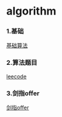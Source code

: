 # algorithm
### 1.基础

[基础算法](./doc/basic/catalogue.md)

### 2.算法题目

[leecode](./doc/leecode/catalogue.md)

### 3.剑指offer
[剑指offer](./doc/offer/catalogue.md)
